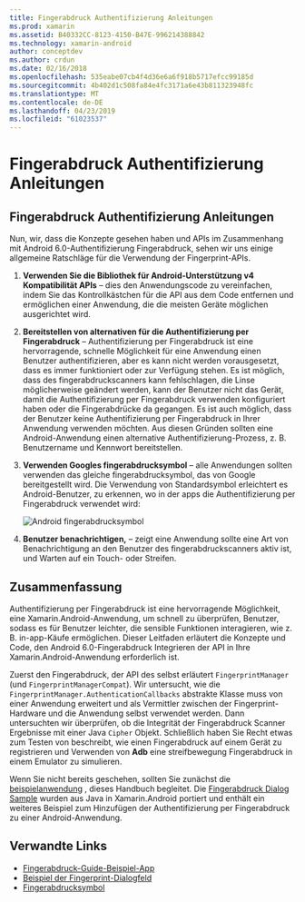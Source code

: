 ```yaml
---
title: Fingerabdruck Authentifizierung Anleitungen
ms.prod: xamarin
ms.assetid: B40332CC-8123-4150-B47E-996214388842
ms.technology: xamarin-android
author: conceptdev
ms.author: crdun
ms.date: 02/16/2018
ms.openlocfilehash: 535eabe07cb4f4d36e6a6f918b5717efcc99185d
ms.sourcegitcommit: 4b402d1c508fa84e4fc3171a6e43b811323948fc
ms.translationtype: MT
ms.contentlocale: de-DE
ms.lasthandoff: 04/23/2019
ms.locfileid: "61023537"
---
```

# <a name="fingerprint-authentication-guidance"></a>Fingerabdruck Authentifizierung Anleitungen

## <a name="fingerprint-authentication-guidance"></a>Fingerabdruck Authentifizierung Anleitungen

Nun, wir, dass die Konzepte gesehen haben und APIs im Zusammenhang mit Android 6.0-Authentifizierung Fingerabdruck, sehen wir uns einige allgemeine Ratschläge für die Verwendung der Fingerprint-APIs.

1. **Verwenden Sie die Bibliothek für Android-Unterstützung v4 Kompatibilität APIs** &ndash; dies den Anwendungscode zu vereinfachen, indem Sie das Kontrollkästchen für die API aus dem Code entfernen und ermöglichen einer Anwendung, die die meisten Geräte möglichen ausgerichtet wird.
2. **Bereitstellen von alternativen für die Authentifizierung per Fingerabdruck** &ndash; Authentifizierung per Fingerabdruck ist eine hervorragende, schnelle Möglichkeit für eine Anwendung einen Benutzer authentifizieren, aber es kann nicht werden vorausgesetzt, dass es immer funktioniert oder zur Verfügung stehen. Es ist möglich, dass des fingerabdruckscanners kann fehlschlagen, die Linse möglicherweise geändert werden, kann der Benutzer nicht das Gerät, damit die Authentifizierung per Fingerabdruck verwenden konfiguriert haben oder die Fingerabdrücke da gegangen. Es ist auch möglich, dass der Benutzer keine Authentifizierung per Fingerabdruck in Ihrer Anwendung verwenden möchten. Aus diesen Gründen sollten eine Android-Anwendung einen alternative Authentifizierung-Prozess, z. B. Benutzername und Kennwort bereitstellen.
3. **Verwenden Googles fingerabdrucksymbol** &ndash; alle Anwendungen sollten verwenden das gleiche fingerabdrucksymbol, das von Google bereitgestellt wird. Die Verwendung von Standardsymbol erleichtert es Android-Benutzer, zu erkennen, wo in der apps die Authentifizierung per Fingerabdruck verwendet wird: 
    
    ![Android fingerabdrucksymbol](summary-images/ic-fp-40px.png)
    
4. **Benutzer benachrichtigen,** &ndash; zeigt eine Anwendung sollte eine Art von Benachrichtigung an den Benutzer des fingerabdruckscanners aktiv ist, und Warten auf ein Touch- oder Streifen. 

## <a name="summary"></a>Zusammenfassung

Authentifizierung per Fingerabdruck ist eine hervorragende Möglichkeit, eine Xamarin.Android-Anwendung, um schnell zu überprüfen, Benutzer, sodass es für Benutzer leichter, die sensible Funktionen interagieren, wie z. B. in-app-Käufe ermöglichen. Dieser Leitfaden erläutert die Konzepte und Code, den Android 6.0-Fingerabdruck Integrieren der API in Ihre Xamarin.Android-Anwendung erforderlich ist.

Zuerst den Fingerabdruck, der API des selbst erläutert `FingerprintManager` (und `FingerprintManagerCompat`). Wir untersucht, wie die `FingerprintManager.AuthenticationCallbacks` abstrakte Klasse muss von einer Anwendung erweitert und als Vermittler zwischen der Fingerprint-Hardware und die Anwendung selbst verwendet werden. Dann untersuchten wir überprüfen, ob die Integrität der Fingerabdruck Scanner Ergebnisse mit einer Java `Cipher` Objekt. Schließlich haben Sie Recht etwas zum Testen von beschreibt, wie einen Fingerabdruck auf einem Gerät zu registrieren und Verwenden von **Adb** eine streifbewegung Fingerabdruck in einem Emulator zu simulieren. 

Wenn Sie nicht bereits geschehen, sollten Sie zunächst die [beispielanwendung](https://github.com/xamarin/monodroid-samples/tree/master/FingerprintGuide) , dieses Handbuch begleitet. Die [Fingerabdruck Dialog Sample](https://developer.xamarin.com/samples/monodroid/android-m/FingerprintDialog/) wurden aus Java in Xamarin.Android portiert und enthält ein weiteres Beispiel zum Hinzufügen der Authentifizierung per Fingerabdruck zu einer Android-Anwendung.



## <a name="related-links"></a>Verwandte Links

- [Fingerabdruck-Guide-Beispiel-App](https://github.com/xamarin/monodroid-samples/tree/master/FingerprintGuide)
- [Beispiel der Fingerprint-Dialogfeld](https://developer.xamarin.com/samples/monodroid/android-m/FingerprintDialog/)
- [Fingerabdrucksymbol](https://raw.githubusercontent.com/xamarin/monodroid-samples/master/FingerprintGuide/FingerprintSampleApp/Resources/drawable-hdpi/ic_fp_40px.png)
